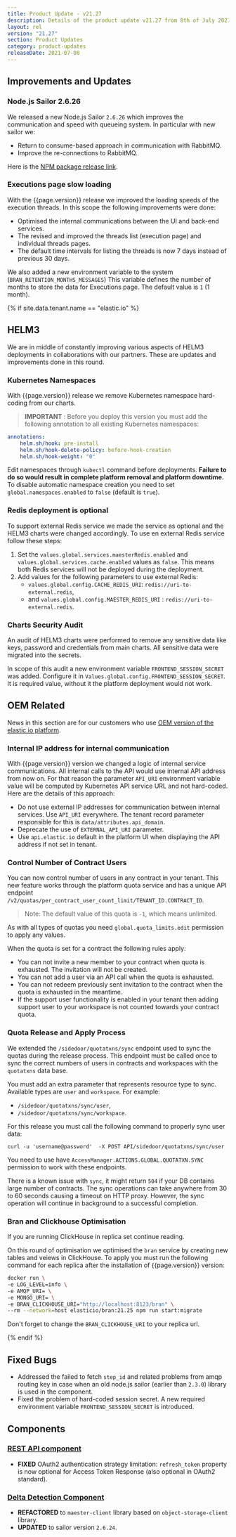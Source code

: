 ```yaml
---
title: Product Update - v21.27
description: Details of the product update v21.27 from 8th of July 2021.
layout: rel
version: "21.27"
section: Product Updates
category: product-updates
releaseDate: 2021-07-08
---
```


## Improvements and Updates

### Node.js Sailor 2.6.26

We released a new Node.js Sailor `2.6.26` which improves the communication and
speed with queueing system. In particular with new sailor we:

*   Return to consume-based approach in communication with RabbitMQ.
*   Improve the re-connections to RabbitMQ.

Here is the [NPM package release link](https://www.npmjs.com/package/elasticio-sailor-nodejs/v/2.6.26).

### Executions page slow loading

With the {{page.version}} release we improved the loading speeds of the execution
threads. In this scope the following improvements were done:

*   Optimised the internal communications between the UI and back-end services.
*   The revised and improved the threads list (execution page) and individual threads pages.
*   The default time intervals for listing the threads is now 7 days instead of previous 30 days.

We also added a new environment variable to the system (`BRAN_RETENTION_MONTHS_MESSAGES`)
This variable defines the number of months to store the data for Executions page.
The default value is `1` (1 month).

{% if site.data.tenant.name == "elastic.io" %}

## HELM3

We are in middle of constantly improving various aspects of HELM3 deployments in
collaborations with our partners. These are updates and improvements done in
this round.

### Kubernetes Namespaces

With {{page.version}} release we remove Kubernetes namespace hard-coding from our
charts.

> **IMPORTANT** : Before you deploy this version you must add the following
> annotation to all existing Kubernetes namespaces:

```yaml
annotations:
    helm.sh/hook: pre-install
    helm.sh/hook-delete-policy: before-hook-creation
    helm.sh/hook-weight: "0"
```

Edit namespaces through `kubectl` command before deployments. **Failure to do so would result in complete platform removal and platform downtime.** To disable automatic namespace creation you need to set `global.namespaces.enabled` to
`false` (default is `true`).

### Redis deployment is optional

To support external Redis service we made the service as optional and the HELM3
charts were changed accordingly. To use en external Redis service follow these
steps:

1.  Set the `values.global.services.maesterRedis.enabled` and `values.global.services.cache.enabled` values as `false`. This means both Redis services will not be deployed during the deployment.
2.  Add values for the following parameters to use external Redis:
    *   `values.global.config.CACHE_REDIS_URI`: `redis://uri-to-external.redis`,
    *   and `values.global.config.MAESTER_REDIS_URI` : `redis://uri-to-external.redis`.

### Charts Security Audit

An audit of HELM3 charts were performed to remove any sensitive data like keys, password
and credentials from main charts. All sensitive data were migrated into the secrets.

In scope of this audit a new environment variable `FRONTEND_SESSION_SECRET` was added.
Configure it in `Values.global.config.FRONTEND_SESSION_SECRET`. It is required value,
without it the platform deployment would not work.

## OEM Related

News in this section are for our customers who use
[OEM version of the elastic.io platform](https://www.elastic.io/saas-embedded-integration/).

### Internal IP address for internal communication

With {{page.version}} version we changed a logic of internal service communications.
All internal calls to the API would use internal API address from now on. For that
reason the parameter `API_URI` environment variable value will be computed by Kubernetes
API service URL and not hard-coded. Here are the details of this approach:

*   Do not use external IP addresses for communication between internal services. Use `API_URI` everywhere. The tenant record parameter responsible for this is `data/attributes.api_domain`.
*   Deprecate the use of `EXTERNAL_API_URI` parameter.
*   Use `api.elastic.io` default in the platform UI when displaying the API address if not set in tenant.

### Control Number of Contract Users

You can now control number of users in any contract in your tenant. This new
feature works through the platform quota service and has a unique API endpoint
`/v2/quotas/per_contract_user_count_limit/TENANT_ID.CONTRACT_ID`.

> Note: The default value of this quota is `-1`, which means unlimited.

As with all types of quotas you need `global.quota_limits.edit` permission to
apply any values.

When the quota is set for a contract the following rules apply:

*   You can not invite a new member to your contract when quota is exhausted. The invitation will not be created.
*   You can not add a user via an API call when the quota is exhausted.
*   You can not redeem previously sent invitation to the contract when the quota is exhausted in the meantime.
*   If the support user functionality is enabled in your tenant then adding support user to your workspace is not counted towards your contract quota.

### Quota Release and Apply Process

We extended the `/sidedoor/quotatxns/sync` endpoint used to sync the quotas during
the release process. This endpoint must be called once to sync the correct numbers
of users in contracts and workspaces with the `quotatxns` data base.

You must add an extra parameter that represents resource type to sync. Available
types are `user` and `workspace`. For example:

*   `/sidedoor/quotatxns/sync/user`,
*   `/sidedoor/quotatxns/sync/workspace`.

For this release you must call the following command to properly sync user data:

`curl -u 'username@password'  -X POST API/sidedoor/quotatxns/sync/user`

You need to use have `AccessManager.ACTIONS.GLOBAL.QUOTATXN.SYNC` permission to
work with these endpoints.

There is a known issue with `sync`, it might return `504` if your DB contains large
number of contracts. The sync operations can take anywhere from 30 to 60 seconds
causing a timeout on HTTP proxy. However, the sync operation will continue in
background to a successful completion.

### Bran and Clickhouse Optimisation

If you are running ClickHouse in replica set continue reading.

On this round of optimisation we optimised the `bran` service by creating new
tables and veiews in ClickHouse. To apply you must run the following command
for each replica after the installation of {{page.version}} version:

```sh
docker run \
-e LOG_LEVEL=info \
-e AMQP_URI= \
-e MONGO_URI= \
-e BRAN_CLICKHOUSE_URI="http://localhost:8123/bran" \
--rm --network=host elasticio/bran:21.25 npm run start:migrate
```
Don't forget to change the `BRAN_CLICKHOUSE_URI` to your replica url.

{% endif %}

## Fixed Bugs

*   Addressed the failed to fetch `step_id` and related problems from amqp routing key in case when an old node.js sailor (earlier than `2.3.0`) library is used in the component.
*   Fixed the problem of hard-coded session secret. A new required environment variable `FRONTEND_SESSION_SECRET` is introduced.

## Components

### [REST API component](/components/rest-api/)

*   **FIXED** OAuth2 authentication strategy limitation: `refresh_token` property is now optional for Access Token Response (also optional in OAuth2 standard).

### [Delta Detection Component](/components/delta-detection)

*   **REFACTORED** to `maester-client` library based on `object-storage-client` library.
*   **UPDATED** to sailor version `2.6.24`.
